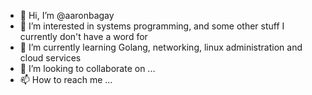 - 👋 Hi, I’m @aaronbagay
- 👀 I’m interested in systems programming, and some other stuff I currently don't have a word for
- 🌱 I’m currently learning Golang, networking, linux administration and cloud services
- 💞️ I’m looking to collaborate on ...
- 📫 How to reach me ...

<!---
aaronbagay/aaronbagay is a ✨ special ✨ repository because its `README.md` (this file) appears on your GitHub profile.
You can click the Preview link to take a look at your changes.
--->

